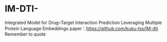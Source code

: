 # IM-DTI-
Integrated Model for Drug–Target Interaction Prediction Leveraging Multiple Protein Language Embeddings
paper：https://github.com/kuku-tss/IM-dti
Remember to quote
